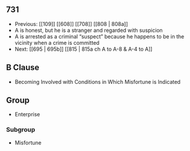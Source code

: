 ## 731
- Previous: [[109]] [[608]] [[708]] [[808 | 808a]] 
- A is honest, but he is a stranger and regarded with suspicion
- A is arrested as a criminal “suspect” because he happens to be in the vicinity when a crime is committed
- Next: [[695 | 695b]] [[815 | 815a ch A to A-8 &amp; A-4 to A]] 

## B Clause
- Becoming Involved with Conditions in Which Misfortune is Indicated

## Group
- Enterprise

### Subgroup
- Misfortune

